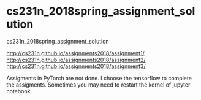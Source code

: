 # cs231n_2018spring_assignment_solution
cs231n_2018spring_assignment_solution

http://cs231n.github.io/assignments2018/assignment1/  
http://cs231n.github.io/assignments2018/assignment2/  
http://cs231n.github.io/assignments2018/assignment3/  

Assigments in PyTorch are not done. I choose the tensorflow to complete the assigments.
Sometimes you may need to restart the kernel of jupyter notebook.

